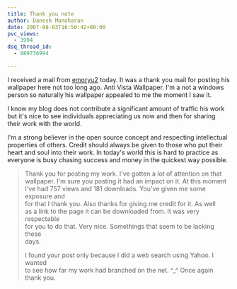 ```yaml
---
title: Thank you note
author: Danesh Manoharan
date: 2007-08-03T16:50:42+00:00
pvc_views:
  - 3994
dsq_thread_id:
  - 889736994

---
```

I received a mail from [emoryu2][1] today. It was a thank you mail for posting his wallpaper here not too long ago. Anti Vista Wallpaper. I'm a not a windows person so naturally his wallpaper appealed to me the moment I saw it.

I know my blog does not contribute a significant amount of traffic his work but it's nice to see individuals appreciating us now and then for sharing their work with the world.

I'm a strong believer in the open source concept and respecting intellectual properties of others. Credit should always be given to those who put their heart and soul into their work. In today's world this is hard to practice as everyone is busy chasing success and money in the quickest way possible.

> Thank you for posting my work. I've gotten a lot of attention on that  
> wallpaper. I'm sure you posting it had an impact on it. At this moment  
> I've had 757 views and 181 downloads. You've given me some exposure and  
> for that I thank you. Also thanks for giving me credit for it. As well  
> as a link to the page it can be downloaded from. It was very respectable  
> for you to do that. Very nice. Somethings that seem to be lacking these  
> days.
> 
> I found your post only because I did a web search using Yahoo. I wanted  
> to see how far my work had branched on the net. ^_^ Once again thank you.

 [1]: http://emoryu21.deviantart.com/